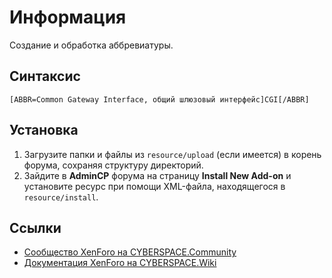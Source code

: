 # Информация

Создание и обработка аббревиатуры.

## Синтаксис

```
[ABBR=Common Gateway Interface, общий шлюзовый интерфейс]CGI[/ABBR]
```

## Установка

1. Загрузите папки и файлы из `resource/upload` (если имеется) в корень форума, сохраняя структуру директорий.
2. Зайдите в **AdminCP** форума на страницу **Install New Add-on** и установите ресурс при помощи XML-файла, находящегося в `resource/install`.

## Ссылки

- [Сообщество XenForo на CYBERSPACE.Community](http://cyberspace.community/forums/30/)
- [Документация XenForo на CYBERSPACE.Wiki](http://xenforo.cyberspace.wiki/)
